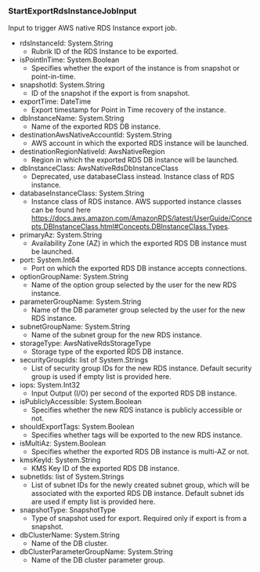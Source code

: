 ### StartExportRdsInstanceJobInput
Input to trigger AWS native RDS Instance export job.

- rdsInstanceId: System.String
  - Rubrik ID of the RDS Instance to be exported.
- isPointInTime: System.Boolean
  - Specifies whether the export of the instance is from snapshot or point-in-time.
- snapshotId: System.String
  - ID of the snapshot if the export is from snapshot.
- exportTime: DateTime
  - Export timestamp for Point in Time recovery of the instance.
- dbInstanceName: System.String
  - Name of the exported RDS DB instance.
- destinationAwsNativeAccountId: System.String
  - AWS account in which the exported RDS instance will be launched.
- destinationRegionNativeId: AwsNativeRegion
  - Region in which the exported RDS DB instance will be launched.
- dbInstanceClass: AwsNativeRdsDbInstanceClass
  - Deprecated, use databaseClass instead. Instance class of RDS instance.
- databaseInstanceClass: System.String
  - Instance class of RDS instance. AWS supported instance classes can be found here https://docs.aws.amazon.com/AmazonRDS/latest/UserGuide/Concepts.DBInstanceClass.html#Concepts.DBInstanceClass.Types.
- primaryAz: System.String
  - Availability Zone (AZ) in which the exported RDS DB instance must be launched.
- port: System.Int64
  - Port on which the exported RDS DB instance accepts connections.
- optionGroupName: System.String
  - Name of the option group selected by the user for the new RDS instance.
- parameterGroupName: System.String
  - Name of the DB parameter group selected by the user for the new RDS instance.
- subnetGroupName: System.String
  - Name of the subnet group for the new RDS instance.
- storageType: AwsNativeRdsStorageType
  - Storage type of the exported RDS DB instance.
- securityGroupIds: list of System.Strings
  - List of security group IDs for the new RDS instance. Default security group is used if empty list is provided here.
- iops: System.Int32
  - Input Output (I/O) per second of the exported RDS DB instance.
- isPubliclyAccessible: System.Boolean
  - Specifies whether the new RDS instance is publicly accessible or not.
- shouldExportTags: System.Boolean
  - Specifies whether tags will be exported to the new RDS instance.
- isMultiAz: System.Boolean
  - Specifies whether the exported RDS DB instance is multi-AZ or not.
- kmsKeyId: System.String
  - KMS Key ID of the exported RDS DB instance.
- subnetIds: list of System.Strings
  - List of subnet IDs for the newly created subnet group, which will be associated with the exported RDS DB instance. Default subnet ids are used if empty list is provided here.
- snapshotType: SnapshotType
  - Type of snapshot used for export. Required only if export is from a snapshot.
- dbClusterName: System.String
  - Name of the DB cluster.
- dbClusterParameterGroupName: System.String
  - Name of the DB cluster parameter group.
